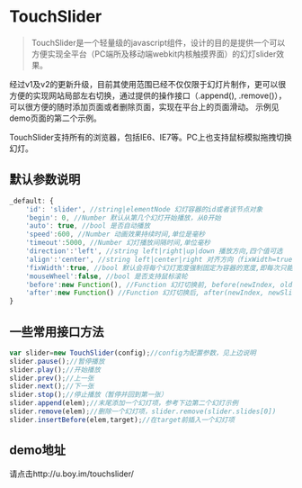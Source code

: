 TouchSlider
===========

> TouchSlider是一个轻量级的javascript组件，设计的目的是提供一个可以方便实现全平台（PC端所及移动端webkit内核触摸界面）的幻灯slider效果。

经过v1及v2的更新升级，目前其使用范围已经不仅仅限于幻灯片制作，更可以很方便的实现网站局部左右切换，通过提供的操作接口（.append(), .remove()），可以很方便的随时添加页面或者删除页面，实现在平台上的页面滑动。
示例见demo页面的第二个示例。

TouchSlider支持所有的浏览器，包括IE6、IE7等。PC上也支持鼠标模拟拖拽切换幻灯。

## 默认参数说明
```javascript
_default: {
    'id': 'slider', //string|elementNode 幻灯容器的id或者该节点对象
    'begin': 0, //Number 默认从第几个幻灯开始播放，从0开始
    'auto': true, //bool 是否自动播放
    'speed':600, //Number 动画效果持续时间,单位是毫秒
    'timeout':5000, //Number 幻灯播放间隔时间,单位毫秒
    'direction':'left', //string left|right|up|down 播放方向,四个值可选
    'align':'center', //string left|center|right 对齐方向（fixWidth=true情况下无效），靠左对齐（ipad版appStore上截图展现方式）、居中对齐（iphone版appStore上截图展现方式）、靠右对齐
    'fixWidth':true, //bool 默认会将每个幻灯宽度强制固定为容器的宽度,即每次只能看到一张幻灯；false的情况参见下方第一个例子
    'mouseWheel':false, //bool 是否支持鼠标滚轮
    'before':new Function(), //Function 幻灯切换前, before(newIndex, oldSlide)
    'after':new Function() //Function 幻灯切换后, after(newIndex, newSlide)
}
````
## 一些常用接口方法
```javascript
var slider=new TouchSlider(config);//config为配置参数，见上边说明
slider.pause();//暂停播放
slider.play();//开始播放
slider.prev();//上一张
slider.next();//下一张
slider.stop();//停止播放（暂停并回到第一张）
slider.append(elem);//末尾添加一个幻灯项，参考下边第二个幻灯示例
slider.remove(elem);//删除一个幻灯项，slider.remove(slider.slides[0])
slider.insertBefore(elem,target);//在target前插入一个幻灯项
````

## demo地址
请点击http://u.boy.im/touchslider/
